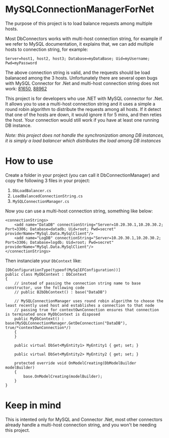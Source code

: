 # MySQLConnectionManagerForNet

The purpose of this project is to load balance requests among multiple hosts.

Most DbConnectors works with multi-host connection string, for example if we refer to MySQL documentation, it explains that, we can add multiple hosts to connection string, for example:

    Server=host1, host2, host3; Database=myDataBase; Uid=myUsername; Pwd=myPassword
   
The above connection string is valid, and the requests should be load balanaced among the 3 hosts. Unfortunately there are several open bugs with MySQL Connector for .Net and multi-host connection string does not work: [81650](https://bugs.mysql.com/bug.php?id=81650), [88962](https://bugs.mysql.com/bug.php?id=88962)

This project is for developers who use .NET with MySQL connector for .Net. It allows you to use a multi-host connection string and it uses a simple a round robin algorithm to distribute the requests among all hosts. If it detect that one of the hosts are down, it would ignore it for 5 mins, and then reties the host. Your connection would still work if you have at least one running DB instance.

*Note: this project does not handle the synchronization among DB instances, it is simply a load balancer which distributes the load among DB instances*

# How to use

Create a folder in your project (you can call it DbConnectionManager) and copy the following 3 files in your project: 
1. `DbLoadBalancer.cs`
2. `LoadBalancedConnectionString.cs`
3. `MySQLConnectionManager.cs`

Now you can use a multi-host connection string, something like below:

````
<connectionStrings>
    <add name="DataDB" connectionString="Server=10.20.30.1,10.20.30.2; Port=3306; Database=datadb; Uid=root; Pwd=secret" providerName="MySql.Data.MySqlClient"/>
    <add name="LogDB" connectionString="Server=10.20.30.1,10.20.30.2; Port=3306; Database=logdb; Uid=root; Pwd=secret" providerName="MySql.Data.MySqlClient"/>
</connectionStrings>
````

Then instanciate your `DbContext` like:

````
[DbConfigurationType(typeof(MySqlEFConfiguration))]
public class MyDbContext : DbContext
{
    // instead of passing the connection string name to base constructor, use the following code  
    // public B2bDbContext() : base("DataDB")

    // MySQLConnectionManager uses round robin algorithm to choose the least recently used host and establishes a connection to that node
    // passing true for contextOwnConnection ensures that connection is terminated once MyDbContext is disposed
    public MyDbContext() : base(MySQLConnectionManager.GetDeConnection("DataDB"), true/*contextOwnConnection*/)
    {
    }

    public virtual DbSet<MyEntity1> MyEntity1 { get; set; }

    public virtual DbSet<MyEntity2> MyEntity2 { get; set; }
        
    protected override void OnModelCreating(DbModelBuilder modelBuilder)
    {
        base.OnModelCreating(modelBuilder);
    }
}
````

# Keep in mind

This is intented only for MySQL and Connector .Net, most other connectors already handle a multi-host connection string, and you won't be needing this project. 

